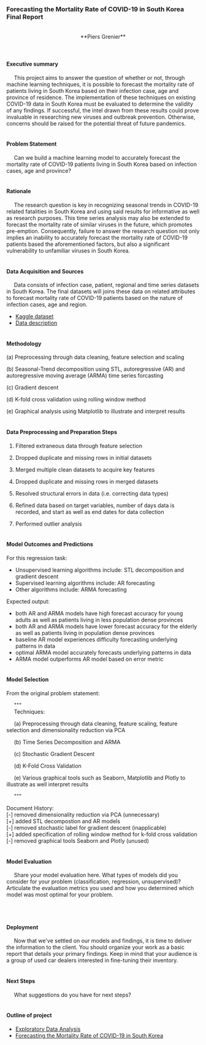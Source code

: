 ### Forecasting the Mortality Rate of COVID-19 in South Korea Final Report
<br>

<div align = "center">**Piers Grenier**</div>
<br><br>

#### Executive summary
&nbsp;&nbsp;&nbsp;&nbsp;&nbsp;This project aims to answer the question of whether or not, through machine learning techniques, it is possible to forecast the mortality rate of patients living in South Korea based on their infection case, age and province of residence. The implementation of these techniques on existing COVID-19 data in South Korea must be evaluated to determine the validity of any findings. If successful, the intel drawn from these results could prove invaluable in researching new viruses and outbreak prevention. Otherwise, concerns should be raised for the potential threat of future pandemics. 
<br><br>


#### Problem Statement
&nbsp;&nbsp;&nbsp;&nbsp;&nbsp;Can we build a machine learning model to accurately forecast the mortality rate of COVID-19 patients living in South Korea based on infection cases, age and province?
<br><br>


#### Rationale
&nbsp;&nbsp;&nbsp;&nbsp;&nbsp;The research question is key in recognizing seasonal trends in COVID-19 related fatalities in South Korea and using said results for informative as well as research purposes. This time series analysis may also be extended to forecast the mortality rate of similar viruses in the future, which promotes pre-emption. Consequently, failure to answer the research question not only implies an inability to accurately forecast the mortality rate of COVID-19 patients based the aforementioned factors, but also a significant vulnerability to unfamiliar viruses in South Korea.
<br><br>


#### Data Acquisition and Sources
&nbsp;&nbsp;&nbsp;&nbsp;&nbsp;Data consists of infection case, patient, regional and time series datasets in South Korea. The final datasets will joins these data on related attributes to forecast mortality rate of COVID-19 patients based on the nature of infection cases, age and region. 
- [Kaggle dataset](https://www.kaggle.com/datasets/kimjihoo/coronavirusdataset/data?select=Case.csv)
- [Data description](https://www.kaggle.com/code/kimjihoo/ds4c-what-is-this-dataset-detailed-description)
<br><br>


#### Methodology
(a) Preprocessing through data cleaning, feature selection and scaling

(b) Seasonal-Trend decomposition using STL, autoregressive (AR) and autoregressive moving average (ARMA) time series forcasting

(c) Gradient descent

(d) K-fold cross validation using rolling window method

(e) Graphical analysis using Matplotlib to illustrate and interpret results
<br><br>


#### Data Preprocessing and Preparation Steps
1. Filtered extraneous data through feature selection<br>

2. Dropped duplicate and missing rows in initial datasets<br>

3. Merged multiple clean datasets to acquire key features<br>

4. Dropped duplicate and missing rows in merged datasets<br>

5. Resolved structural errors in data (i.e. correcting data types)<br>

6. Refined data based on target variables, number of days data is recorded, and start as well as end dates for data collection<br>

7. Performed outlier analysis
<br><br>


#### Model Outcomes and Predictions
For this regression task:
- Unsupervised learning algorithms include: STL decomposition and gradient descent
- Supervised learning algorithms include: AR forecasting
- Other algorithms include: ARMA forecasting

Expected output:
- both AR and ARMA models have high forecast accuracy for young adults as well as patients living in less population dense provinces
- both AR and ARMA models have lower forecast accuracy for the elderly as well as patients living in population dense provinces
- baseline AR model experiences difficulty forecasting underlying patterns in data 
- optimal ARMA model accurately forecasts underlying patterns in data
- ARMA model outperforms AR model based on error metric
<br><br>


#### Model Selection
From the original problem statement:

&nbsp;&nbsp;&nbsp;&nbsp;&nbsp;"""
<br>&nbsp;&nbsp;&nbsp;&nbsp;&nbsp;Techniques:

&nbsp;&nbsp;&nbsp;&nbsp;&nbsp;(a) Preprocessing through data cleaning, feature scaling, feature selection and dimensionality reduction via PCA

&nbsp;&nbsp;&nbsp;&nbsp;&nbsp;(b) Time Series Decomposition and ARMA

&nbsp;&nbsp;&nbsp;&nbsp;&nbsp;(c) Stochastic Gradient Descent

&nbsp;&nbsp;&nbsp;&nbsp;&nbsp;(d) K-Fold Cross Validation

&nbsp;&nbsp;&nbsp;&nbsp;&nbsp;(e) Various graphical tools such as Seaborn, Matplotlib and Plotly to illustrate as well interpret results

&nbsp;&nbsp;&nbsp;&nbsp;&nbsp;"""

Document History:
<br>[-] removed dimensionality reduction via PCA (unnecessary)
<br>[+] added STL decompostion and AR models
<br>[-] removed stochastic label for gradient descent (inapplicable)
<br>[+] added specification of rolling window method for k-fold cross validation
<br>[-] removed graphical tools Seaborn and Plotly (unused)
<br><br>


#### Model Evaluation
&nbsp;&nbsp;&nbsp;&nbsp;&nbsp;Share your model evaluation here. What types of models did you consider for your problem (classification, regression, unsupervised)?  Articulate the evaluation metrics you used and how you determined which model was most optimal for your problem.


<br><br>


#### Deployment
&nbsp;&nbsp;&nbsp;&nbsp;&nbsp;Now that we've settled on our models and findings, it is time to deliver the information to the client.  You should organize your work as a basic report that details your primary findings.  Keep in mind that your audience is a group of used car dealers interested in fine-tuning their inventory.
<br><br>


#### Next Steps
&nbsp;&nbsp;&nbsp;&nbsp;&nbsp;What suggestions do you have for next steps?
<br><br>


#### Outline of project
- [Exploratory Data Analysis](https://github.com/piersgrenier/Exploratory-Data-Analysis/blob/main/EDA.ipynb)
- [Forecasting the Mortality Rate of COVID-19 in South Korea]()

